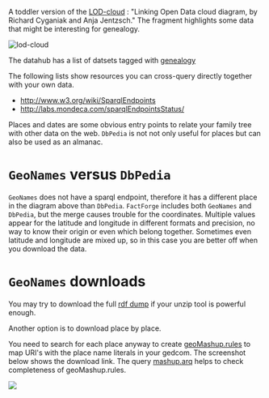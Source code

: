 A toddler version of the
[LOD-cloud](http://lod-cloud.net/)
: "Linking Open Data cloud diagram, by Richard Cyganiak and Anja Jentzsch."
The fragment highlights some data that might be interesting for genealogy.

![lod-cloud](https://cdn.rawgit.com/wiki/jo-pol/gedcom2sem/wiki-images/samples/lod-cloud.png)

The datahub has a list of datsets tagged with [genealogy](http://datahub.io/tag/genealogy)

The following lists show resources you can cross-query directly together with your own data.

  * http://www.w3.org/wiki/SparqlEndpoints
  * http://labs.mondeca.com/sparqlEndpointsStatus/

Places and dates are some obvious entry points to relate your family tree with other data on the web.
`DbPedia` is not not only useful for places but can also be used as an almanac.

# `GeoNames` versus `DbPedia` #

`GeoNames` does not have a sparql endpoint,
therefore it has a different place in the diagram above than `DbPedia`.
`FactForge` includes both `GeoNames` and `DbPedia`,
but the merge causes trouble for the coordinates.
Multiple values appear for the latitude and longitude in different formats and precision,
no way to know their origin or even which belong together.
Sometimes even latitude and longitude are mixed up,
so in this case you are better off when you download the data.

# `GeoNames` downloads #

You may try to download the full
[rdf dump](http://download.geonames.org/all-geonames-rdf.zip)
if your unzip tool is powerful enough.

Another option is to download place by place.

You need to search for each place anyway to create
[geoMashup.rules](https://github.com/jo-pol/gedcom2sem/tree/master/src/test/resources/geoMashup.rules)
to map URI's with the place name literals in your gedcom.
The screenshot below shows the download link. The query
[mashup.arq](https://github.com/jo-pol/gedcom2sem/tree/master/src/test/resources/reports/mashup/mashup.arq)
helps to check completeness of geoMashup.rules.

![](https://cdn.rawgit.com/wiki/jo-pol/gedcom2sem/wiki-images//downloadGeoNames.png)